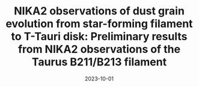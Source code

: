 ---
title: "NIKA2 observations of dust grain evolution from star-forming filament to T-Tauri disk: Preliminary results from NIKA2 observations of the Taurus B211/B213 filament"
collection: "publications"
category: "co_procs"
permalink: /publications/2023arXiv231016526N
link: https://ui.adsabs.harvard.edu/abs/2023arXiv231016526N/abstract
date: 2023-10-01
venue: "arXiv e-prints"
citation: "Nguyen-Luong, Q., Adam, R., Ade, P., et al. (2023), arXiv e-prints, arXiv:2310.16526."
---